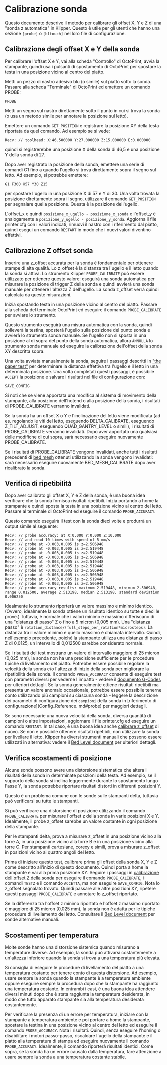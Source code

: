 # Calibrazione sonda

Questo documento descrive il metodo per calibrare gli offset X, Y e Z di una "sonda z automatica" in Klipper. Questo è utile per gli utenti che hanno una sezione `[probe]` o `[bltouch]` nel loro file di configurazione.

## Calibrazione degli offset X e Y della sonda

Per calibrare l'offset X e Y, vai alla scheda "Controllo" di OctoPrint, avvia la stampante, quindi usa i pulsanti di spostamento di OctoPrint per spostare la testa in una posizione vicino al centro del piatto.

Metti un pezzo di nastro adesivo blu (o simile) sul piatto sotto la sonda. Passare alla scheda "Terminale" di OctoPrint ed emettere un comando PROBE:

```
PROBE
```

Metti un segno sul nastro direttamente sotto il punto in cui si trova la sonda (o usa un metodo simile per annotare la posizione sul letto).

Emettere un comando `GET_POSITION` e registrare la posizione XY della testa riportata da quel comando. Ad esempio se si vede:

```
Recv: // toolhead: X:46.500000 Y:27.000000 Z:15.000000 E:0.000000
```

quindi si registrerebbe una posizione X della sonda di 46,5 e una posizione Y della sonda di 27.

Dopo aver registrato la posizione della sonda, emettere una serie di comandi G1 fino a quando l'ugello si trova direttamente sopra il segno sul letto. Ad esempio, si potrebbe emettere:

```
G1 F300 X57 Y30 Z15
```

per spostare l'ugello in una posizione X di 57 e Y di 30. Una volta trovata la posizione direttamente sopra il segno, utilizzare il comando `GET_POSITION` per segnalare quella posizione. Questa è la posizione dell'ugello.

L'offset_x è quindi `posizione_x_ugello - posizione_x_sonda` e l'offset_y è analogamente a `posizione_y_ugello - posizione_y_sonda`. Aggiorna il file printer.cfg con i valori indicati, rimuovi il nastro con i riferimento dal piatto, quindi esegui un comando `RESTART` in modo che i nuovi valori diventino effettivi.

## Calibrazione Z offset sonda

Inserire una z_offset accurata per la sonda è fondamentale per ottenere stampe di alta qualità. Lo z_offset è la distanza tra l'ugello e il letto quando la sonda si attiva. Lo strumento Klipper `PROBE_CALIBRATE` può essere utilizzato per ottenere questo valore: eseguirà una sonda automatica per misurare la posizione di trigger Z della sonda e quindi avvierà una sonda manuale per ottenere l'altezza Z dell'ugello. La sonda z_offset verrà quindi calcolata da queste misurazioni.

Inizia spostando testa in una posizione vicino al centro del piatto. Passare alla scheda del terminale OctoPrint ed eseguire il comando `PROBE_CALIBRATE` per avviare lo strumento.

Questo strumento eseguirà una misura automatica con la sonda, quindi solleverà la testina, sposterà l'ugello sulla posizione del punto sonda e avvierà lo strumento sonda manuale. Se l'ugello non si sposta in una posizione al di sopra del punto della sonda automatica, allora `ANNULLA` lo strumento sonda manuale ed eseguire la calibrazione dell'offset della sonda XY descritta sopra.

Una volta avviata manualmente la sonda, seguire i passaggi descritti in ["the paper test"](Bed_Level.md#the-paper-test) per determinare la distanza effettiva tra l'ugello e il letto in una determinata posizione. Una volta completati questi passaggi, è possibile `ACCEPT` la posizione e salvare i risultati nel file di configurazione con:

```
SAVE_CONFIG
```

Si noti che se viene apportata una modifica al sistema di movimento della stampante, alla posizione dell'hotend o alla posizione della sonda, i risultati di PROBE_CALIBRATE verranno invalidati.

Se la sonda ha un offset X o Y e l'inclinazione del letto viene modificata (ad es. regolando le viti del letto, eseguendo DELTA_CALIBRATE, eseguendo Z_TILT_ADJUST, eseguendo QUAD_GANTRY_LEVEL o simili), i risultati di PROBE_CALIBRATE verranno invalidati. Dopo aver apportato una qualsiasi delle modifiche di cui sopra, sarà necessario eseguire nuovamente PROBE_CALIBRATE.

Se i risultati di PROBE_CALIBRATE vengono invalidati, anche tutti i risultati precedenti di [bed mesh](Bed_Mesh.md) ottenuti utilizzando la sonda vengono invalidati: sarà necessario eseguire nuovamente BED_MESH_CALIBRATE dopo aver ricalibrato la sonda.

## Verifica di ripetibilità

Dopo aver calibrato gli offset X, Y e Z della sonda, è una buona idea verificare che la sonda fornisca risultati ripetibili. Inizia portando a home la stampante e quindi sposta la testa in una posizione vicino al centro del letto. Passare al terminale di OctoPrint ed eseguire il comando `PROBE_ACCURACY`.

Questo comando eseguirà il test con la sonda dieci volte e produrrà un output simile al seguente:

```
Recv: // probe accuracy: at X:0.000 Y:0.000 Z:10.000
Recv: // and read 10 times with speed of 5 mm/s
Recv: // probe at -0.003,0.005 is z=2.506948
Recv: // probe at -0.003,0.005 is z=2.519448
Recv: // probe at -0.003,0.005 is z=2.519448
Recv: // probe at -0.003,0.005 is z=2.506948
Recv: // probe at -0.003,0.005 is z=2.519448
Recv: // probe at -0.003,0.005 is z=2.519448
Recv: // probe at -0.003,0.005 is z=2.506948
Recv: // probe at -0.003,0.005 is z=2.506948
Recv: // probe at -0.003,0.005 is z=2.519448
Recv: // probe at -0.003,0.005 is z=2.506948
Recv: // probe accuracy results: maximum 2.519448, minimum 2.506948, range 0.012500, average 2.513198, median 2.513198, standard deviation 0.006250
```

Idealmente lo strumento riporterà un valore massimo e minimo identico. (Ovvero, idealmente la sonda ottiene un risultato identico su tutte e dieci le prove.) Tuttavia, è normale che i valori minimo e massimo differiscano di una "distanza di passo" Z o fino a 5 micron (0,005 mm). Una "distanza passo" è `rotation_distance/(full_steps_per_rotation*microsteps)`. La distanza tra il valore minimo e quello massimo è chiamata intervallo. Quindi, nell'esempio precedente, poiché la stampante utilizza una distanza di passo Z di 0,0125, un intervallo di 0,012500 sarebbe considerato normale.

Se i risultati del test mostrano un valore di intervallo maggiore di 25 micron (0,025 mm), la sonda non ha una precisione sufficiente per le procedure tipiche di livellamento del piatto. Potrebbe essere possibile regolare la velocità della sonda e/o l'altezza di inizio della sonda per migliorare la ripetibilità della sonda. Il comando `PROBE_ACCURACY` consente di eseguire test con parametri diversi per vederne l'impatto - vedere il [documento G-Codes](G-Codes.md#probe_accuracy) per ulteriori dettagli. Se la sonda generalmente ottiene risultati ripetibili ma presenta un valore anomalo occasionale, potrebbe essere possibile tenerne conto utilizzando più campioni su ciascuna sonda - leggere la descrizione dei parametri di configurazione dei `campioni` della sonda in [riferimento di configurazione](Config_Reference. md#probe) per maggiori dettagli.

Se sono necessarie una nuova velocità della sonda, diversa quantità di campioni o altre impostazioni, aggiornare il file printer.cfg ed eseguire un comando `RESTART`. In tal caso, è una buona idea anche [calibrare z_offset](#calibrating-probe-z-offset) di nuovo. Se non è possibile ottenere risultati ripetibili, non utilizzare la sonda per livellare il letto. Klipper ha diversi strumenti manuali che possono essere utilizzati in alternativa: vedere il [Bed Level document](Bed_Level.md) per ulteriori dettagli.

## Verifica scostamenti di posizione

Alcune sonde possono avere una distorsione sistematica che altera i risultati della sonda in determinate posizioni della testa. Ad esempio, se il supporto della sonda si inclina leggermente durante lo spostamento lungo l'asse Y, la sonda potrebbe riportare risultati distorti in differenti posizioni Y.

Questo è un problema comune con le sonde sulle stampanti delta, tuttavia può verificarsi su tutte le stampanti.

Si può verificare una distorsione di posizione utilizzando il comando `PROBE_CALIBRATE` per misurare l'offset z della sonda in varie posizioni X e Y. Idealmente, il probe z_offset sarebbe un valore costante in ogni posizione della stampante.

Per le stampanti delta, prova a misurare z_offset in una posizione vicino alla torre A, in una posizione vicino alla torre B e in una posizione vicino alla torre C. Per stampanti cartesiane, corexy e simili, prova a misurare z_offset in posizioni vicino ai quattro angoli del letto.

Prima di iniziare questo test, calibrare prima gli offset della sonda X, Y e Z come descritto all'inizio di questo documento. Quindi porta a home la stampante e vai alla prima posizione XY. Seguire i passaggi in [calibrazione dell'offset Z della sonda](#calibrating-probe-z-offset) per eseguire il comando `PROBE_CALIBRATE`, i comandi `TESTZ` e il comando `ACCETTA`, ma non eseguire `SAVE_CONFIG`. Nota lo z_offset segnalato trovato. Quindi passare alle altre posizioni XY, ripetere questi passaggi `PROBE_CALIBRATE` e annotare lo z_offset riportato.

Se la differenza tra l'offset z minimo riportato e l'offset z massimo riportato è maggiore di 25 micron (0,025 mm), la sonda non è adatta per le tipiche procedure di livellamento del letto. Consultare il [Bed Level document](Bed_Level.md) per sonde alternative manuali.

## Scostamenti per temperatura

Molte sonde hanno una distorsione sistemica quando misurano a temperature diverse. Ad esempio, la sonda può attivarsi costantemente a un'altezza inferiore quando la sonda si trova a una temperatura più elevata.

Si consiglia di eseguire le procedure di livellamento del piatto a una temperatura costante per tenere conto di questa distorsione. Ad esempio, usare sempre la sonda quando la stampante è a temperatura ambiente oppure eseguire sempre la procedura dopo che la stampante ha raggiunto una temperatura costante. In entrambi i casi, è una buona idea attendere diversi minuti dopo che è stata raggiunta la temperatura desiderata, in modo che tutto apparato stampante sia alla temperatura desiderata costantemente.

Per verificare la presenza di un errore per temperatura, iniziare con la stampante a temperatura ambiente e poi portare a home la stampante, spostare la testina in una posizione vicino al centro del letto ed eseguire il comando `PROBE_ACCURACY`. Nota i risultati. Quindi, senza eseguire l'homing o disabilitare i motori passo-passo, riscaldare l'ugello della stampante e il piatto alla temperatura di stampa ed eseguire nuovamente il comando `PROBE_ACCURACY`. Idealmente, il comando riporterà risultati identici. Come sopra, se la sonda ha un errore causato dalla temperatura, fare attenzione a usare sempre la sonda a una temperatura costante stabile.
